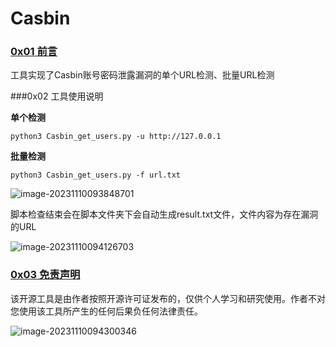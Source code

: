 # Casbin
### [0x01 前言](https://github.com/charonlight/xxl-jobExploitGUI#0x01-前言)

工具实现了Casbin账号密码泄露漏洞的单个URL检测、批量URL检测

###0x02 工具使用说明

**单个检测**

```
python3 Casbin_get_users.py -u http://127.0.0.1
```



**批量检测**

```
python3 Casbin_get_users.py -f url.txt
```

![image-20231110093848701](C:\Users\hxma2\AppData\Roaming\Typora\typora-user-images\image-20231110093848701.png)

脚本检查结束会在脚本文件夹下会自动生成result.txt文件，文件内容为存在漏洞的URL

![image-20231110094126703](C:\Users\hxma2\AppData\Roaming\Typora\typora-user-images\image-20231110094126703.png)

### [0x03 免责声明](https://github.com/charonlight/xxl-jobExploitGUI#0x03-免责声明)

该开源工具是由作者按照开源许可证发布的，仅供个人学习和研究使用。作者不对您使用该工具所产生的任何后果负任何法律责任。

![image-20231110094300346](C:\Users\hxma2\AppData\Roaming\Typora\typora-user-images\image-20231110094300346.png)



